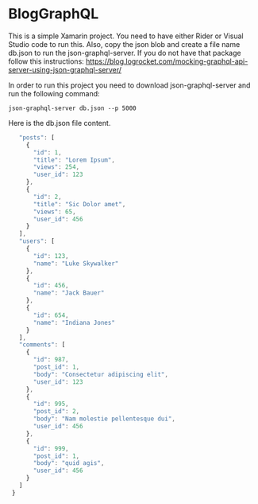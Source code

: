 # BlogGraphQL
This is a simple Xamarin project. You need to have either Rider or Visual Studio code to run this. Also, copy the json blob and create a file name db.json to run the json-graphql-server. If you do not have that package follow this instructions: https://blog.logrocket.com/mocking-graphql-api-server-using-json-graphql-server/

In order to run this project you need to download json-graphql-server and run the following command:

```json-graphql-server db.json --p 5000```
 
 Here is the db.json file content.
 
 ```javascript {
    "posts": [
      {
        "id": 1,
        "title": "Lorem Ipsum",
        "views": 254,
        "user_id": 123
      },
      {
        "id": 2,
        "title": "Sic Dolor amet",
        "views": 65,
        "user_id": 456
      }
    ],
    "users": [
      {
        "id": 123,
        "name": "Luke Skywalker"
      },
      {
        "id": 456,
        "name": "Jack Bauer"
      },
      {
        "id": 654,
        "name": "Indiana Jones"
      }
    ],
    "comments": [
      {
        "id": 987,
        "post_id": 1,
        "body": "Consectetur adipiscing elit",
        "user_id": 123
      },
      {
        "id": 995,
        "post_id": 2,
        "body": "Nam molestie pellentesque dui",
        "user_id": 456
      },
      {
        "id": 999,
        "post_id": 1,
        "body": "quid agis",
        "user_id": 456
      }
    ]
  }
